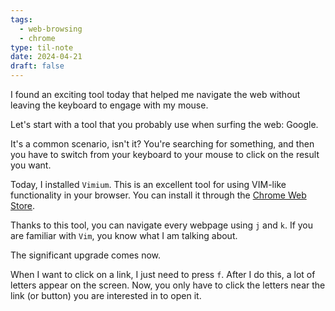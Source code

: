 ```yaml
---
tags:
  - web-browsing
  - chrome
type: til-note
date: 2024-04-21
draft: false
---
```

I found an exciting tool today that helped me navigate the web without leaving the keyboard to engage with my mouse.

Let's start with a tool that you probably use when surfing the web: Google.

It's a common scenario, isn't it? You're searching for something, and then you have to switch from your keyboard to your mouse to click on the result you want.

Today, I installed `Vimium`. This is an excellent tool for using VIM-like functionality in your browser. You can install it through the [Chrome Web Store](https://chromewebstore.google.com/detail/vimium/dbepggeogbaibhgnhhndojpepiihcmeb?hl=en).

Thanks to this tool, you can navigate every webpage using `j` and `k`. If you are familiar with `Vim`, you know what I am talking about.

The significant upgrade comes now.

When I want to click on a link, I just need to press `f`. After I do this, a lot of letters appear on the screen. Now, you only have to click the letters near the link (or button) you are interested in to open it.
